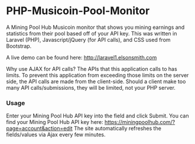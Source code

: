 # PHP-Musicoin-Pool-Monitor
A Mining Pool Hub Musicoin monitor that shows you mining earnings and statistics from their pool based off of your API key. This was written in Laravel (PHP), Javascript/jQuery (for API calls), and CSS used from Bootstrap.

A live demo can be found here: http://laravel1.elsonsmith.com

Why use AJAX for API calls? The APIs that this application calls to has limits. To prevent this application from exceeding those limits on the server side, the API calls are made from the client-side. Should a client make too many API calls/submissions, they will be limited, not your PHP server.

### Usage
Enter your Mining Pool Hub API key into the field and click Submit.
You can find your Mining Pool Hub API key here: https://miningpoolhub.com/?page=account&action=edit
The site automatically refreshes the fields/values via Ajax every few minutes.
